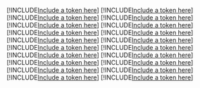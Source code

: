 [!INCLUDE[Include a token here](refs1532667179082/r1.md)]
[!INCLUDE[Include a token here](refs1532667179082/r2.md)]
[!INCLUDE[Include a token here](refs1532667179082/r3.md)]
[!INCLUDE[Include a token here](refs1532667179082/r4.md)]
[!INCLUDE[Include a token here](refs1532667179082/r5.md)]
[!INCLUDE[Include a token here](refs1532667179082/r6.md)]
[!INCLUDE[Include a token here](refs1532667179082/r7.md)]
[!INCLUDE[Include a token here](refs1532667179082/r8.md)]
[!INCLUDE[Include a token here](refs1532667179082/r9.md)]
[!INCLUDE[Include a token here](refs1532667179082/r10.md)]
[!INCLUDE[Include a token here](refs1532667179082/r11.md)]
[!INCLUDE[Include a token here](refs1532667179082/r12.md)]
[!INCLUDE[Include a token here](refs1532667179082/r13.md)]
[!INCLUDE[Include a token here](refs1532667179082/r14.md)]
[!INCLUDE[Include a token here](refs1532667179082/r15.md)]
[!INCLUDE[Include a token here](refs1532667179082/r16.md)]
[!INCLUDE[Include a token here](refs1532667179082/r17.md)]
[!INCLUDE[Include a token here](refs1532667179082/r18.md)]
[!INCLUDE[Include a token here](refs1532667179082/r19.md)]
[!INCLUDE[Include a token here](refs1532667179082/r20.md)]